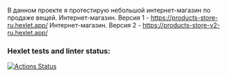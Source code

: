В данном проекте я протестирую небольшой интернет-магазин по продаже вещей.
Интернет-магазин. Версия 1 - https://products-store-ru.hexlet.app/
Интернет-магазин. Версия 2 - https://products-store-v2-ru.hexlet.app/


### Hexlet tests and linter status:
[![Actions Status](https://github.com/BTJulia/qa-engineer-project-84/actions/workflows/hexlet-check.yml/badge.svg)](https://github.com/BTJulia/qa-engineer-project-84/actions)
